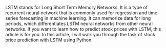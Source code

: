 LSTM stands for Long Short Term Memory Networks. It is a type of recurrent neural network that is commonly used for regression and time series forecasting in machine learning. It can memorize data for long periods, which differentiates LSTM neural networks from other neural networks. If you want to learn how to predict stock prices with LSTM, this article is for you. In this article, I will walk you through the task of stock price prediction with LSTM using Python.
